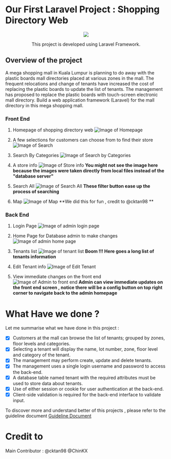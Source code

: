 # Our First Laravel Project : Shopping Directory Web
<p align="center"><img src="https://laravel.com/assets/img/components/logo-laravel.svg"></p>
<p align="center">This project is developed using Laravel Framework.</p>

## Overview of the project 
A mega shopping mall in Kuala Lumpur is planning to do away with the plastic boards mall directories placed at various zones in the mall. The frequent relocations and change of tenants have increased the cost of replacing the plastic boards to update the list of tenants. The management has proposed to replace the plastic boards with touch-screen electronic mall directory. Build a web application framework (Laravel) for the mall directory in this mega shopping mall.

### Front End

1. Homepage of shopping directory web
![Image of Homepage](https://github.com/lowzijian/Shopping-Directory-Web/blob/master/Guidelines/Screenshots/homepage.PNG)

2. A few selections for customers can choose from to find their store
![Image of Search](https://github.com/lowzijian/Shopping-Directory-Web/blob/master/Guidelines/Screenshots/Search.PNG)

3. Search By Categories 
![Image of Search by Categories](https://github.com/lowzijian/Shopping-Directory-Web/blob/master/Guidelines/Screenshots/category.PNG)

4. A store info
![Image of Store info](https://github.com/lowzijian/Shopping-Directory-Web/blob/master/Guidelines/Screenshots/StoreInfo.PNG)
**You might not see the image here because the images were taken directly from local files instead of the "database server"**

5. Search All
![Image of Search All ](https://github.com/lowzijian/Shopping-Directory-Web/blob/master/Guidelines/Screenshots/SearchAll.PNG)
**These filter button ease up the process of searching**

6. Map
![Image of Map](https://github.com/lowzijian/Shopping-Directory-Web/blob/master/Guidelines/Screenshots/SearchAll.PNG)
**We did this for fun , credit to @cktan98 **


### Back End
1. Login Page 
![Image of admin login page](https://github.com/lowzijian/Shopping-Directory-Web/blob/master/Guidelines/Screenshots/AdminHomepage.PNG)

2. Home Page for Database admin to make changes
![Image of admin home page](https://github.com/lowzijian/Shopping-Directory-Web/blob/master/Guidelines/Screenshots/AdminHomepage2.PNG)

3. Tenants list
![Image of tenant list](https://github.com/lowzijian/Shopping-Directory-Web/blob/master/Guidelines/Screenshots/TenantList.PNG)
**Boom !!! Here goes a long list of tenants information**

4. Edit Tenant info
![Image of Edit Tenant](https://github.com/lowzijian/Shopping-Directory-Web/blob/master/Guidelines/Screenshots/EditTenant.PNG)

5. View immediate changes on the front end
![Image of Admin to front end](https://github.com/lowzijian/Shopping-Directory-Web/blob/master/Guidelines/Screenshots/AdminWithFrontEnd.PNG)
**Admin can view immediate updates on the front end screen , notice there will be a config button on top right corner to navigate back to the admin homepage**


# What Have we done ?
Let me summarise what we have done in this project :
- [x] Customers at the mall can browse the list of tenants; grouped by zones, floor levels and categories.
- [x] Selecting a tenant will display the name, lot number, zone, floor level and category of the tenant.
- [x] The management may perform create, update and delete tenants.
- [x] The management uses a single login username and password to access the back-end.
- [x] A database table named tenant with the required attributes must be used to store data about tenants.
- [x] Use of either session or cookie for user authentication at the back-end.
- [x] Client-side validation is required for the back-end interface to validate input.

To discover more and understand better of this projects , please refer to the guideline document 
[Guideline Document](https://github.com/lowzijian/Shopping-Directory-Web/blob/master/Guidelines/Guidelines.docx)

# Credit to 
Main Contributor : 
@cktan98
@ChinKX 

